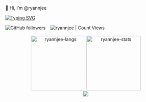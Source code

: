 👋 Hi, I’m @ryannjee

[![Typing SVG](https://readme-typing-svg.herokuapp.com?font=comfortaa&color=1f456e&size=24&width=500&lines=👋Hi,+I'm+Ryan)](https://git.io/typing-svg)

<div>
  <img alt="GitHub followers" src="https://img.shields.io/github/followers/ryannjee"> &nbsp;&nbsp; <img alt="ryannjee | Count Views" src="https://komarev.com/ghpvc/?username=ryannjee&color=1f456e" />
</div>
<br>
<div align="center">
  <img height="170em" src="https://github-readme-stats.vercel.app/api/top-langs/?username=ryannjee&layout=compact&show_icon=true" alt="ryannjee-langs"/>
  <img height="170em" src="https://github-readme-stats.vercel.app/api/?username=ryannjee&layout=compact&show_icon=true" alt="ryannjee-stats"/>
</div>

<div align="center">
  <img src="http://github-readme-streak-stats.herokuapp.com?user=ryannjee&hide_border=true" />
</div>

<!---
ryannjee/ryannjee is a ✨ special ✨ repository because its `README.md` (this file) appears on your GitHub profile.
You can click the Preview link to take a look at your changes.
--->
